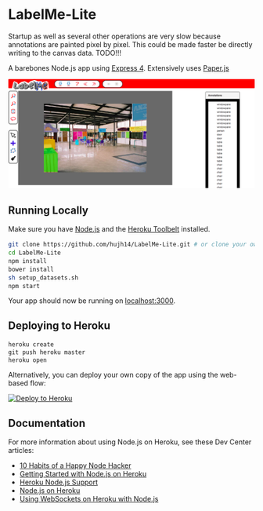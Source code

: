 # LabelMe-Lite

Startup as well as several other operations are very slow because annotations are painted pixel by pixel. This could be made faster be directly writing to the canvas data. TODO!!!

A barebones Node.js app using [Express 4](http://expressjs.com/).
Extensively uses [Paper.js](http://paperjs.org/)

![Screenshot of annotation tool](public/images/screenshot.png)

## Running Locally

Make sure you have [Node.js](http://nodejs.org/) and the [Heroku Toolbelt](https://toolbelt.heroku.com/) installed.

```sh
git clone https://github.com/hujh14/LabelMe-Lite.git # or clone your own fork
cd LabelMe-Lite
npm install
bower install
sh setup_datasets.sh
npm start
```

Your app should now be running on [localhost:3000](http://localhost:3000/).

## Deploying to Heroku

```
heroku create
git push heroku master
heroku open
```

Alternatively, you can deploy your own copy of the app using the web-based flow:

[![Deploy to Heroku](https://www.herokucdn.com/deploy/button.png)](https://heroku.com/deploy)

## Documentation

For more information about using Node.js on Heroku, see these Dev Center articles:

- [10 Habits of a Happy Node Hacker](https://blog.heroku.com/archives/2014/3/11/node-habits)
- [Getting Started with Node.js on Heroku](https://devcenter.heroku.com/articles/getting-started-with-nodejs)
- [Heroku Node.js Support](https://devcenter.heroku.com/articles/nodejs-support)
- [Node.js on Heroku](https://devcenter.heroku.com/categories/nodejs)
- [Using WebSockets on Heroku with Node.js](https://devcenter.heroku.com/articles/node-websockets)
